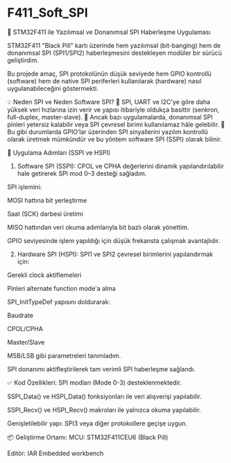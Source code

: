 # F411_Soft_SPI

🔧 STM32F411 ile Yazılımsal ve Donanımsal SPI Haberleşme Uygulaması

STM32F411 "Black Pill" kartı üzerinde hem yazılımsal (bit-banging) hem de donanımsal SPI (SPI1/SPI2) haberleşmesini destekleyen modüler bir sürücü geliştirdim.

Bu projede amaç, SPI protokolünün düşük seviyede hem GPIO kontrollü (software) hem de native SPI periferleri kullanılarak (hardware) nasıl uygulanabileceğini göstermekti.

💡 Neden SPI ve Neden Software SPI?
🔹 SPI, UART ve I2C'ye göre daha yüksek veri hızlarına izin verir ve yapısı itibariyle oldukça basittir (senkron, full-duplex, master-slave).
🔹 Ancak bazı uygulamalarda, donanımsal SPI pinleri yetersiz kalabilir veya SPI çevresel birimi kullanılamaz hâle gelebilir.
🔹 Bu gibi durumlarda GPIO’lar üzerinden SPI sinyallerini yazılım kontrollü olarak üretmek mümkündür ve bu yöntem software SPI (SSPI) olarak bilinir.

🔨 Uygulama Adımları (SSPI ve HSPI)
1. Software SPI (SSPI):
CPOL ve CPHA değerlerini dinamik yapılandırılabilir hale getirerek SPI mod 0–3 desteği sağladım.

SPI işlemini:

MOSI hattına bit yerleştirme

Saat (SCK) darbesi üretimi

MISO hattından veri okuma
adımlarıyla bit bazlı olarak yönettim.

GPIO seviyesinde işlem yapıldığı için düşük frekansta çalışmak avantajlıdır.

2. Hardware SPI (HSPI):
SPI1 ve SPI2 çevresel birimlerini yapılandırmak için:

Gerekli clock aktiflemeleri

Pinleri alternate function mode'a alma

SPI_InitTypeDef yapısını doldurarak:

Baudrate

CPOL/CPHA

Master/Slave

MSB/LSB
gibi parametreleri tanımladım.

SPI donanımı aktifleştirilerek tam verimli SPI haberleşme sağlandı.

✅ Kod Özellikleri:
SPI modları (Mode 0-3) desteklenmektedir.

SSPI_Data() ve HSPI_Data() fonksiyonları ile veri alışverişi yapılabilir.

SSPI_Recv() ve HSPI_Recv() makroları ile yalnızca okuma yapılabilir.

Genişletilebilir yapı: SPI3 veya diğer protokollere geçişe uygun.

📦 Geliştirme Ortamı:
MCU: STM32F411CEU6 (Black Pill)

Editör: IAR Embedded workbench 
